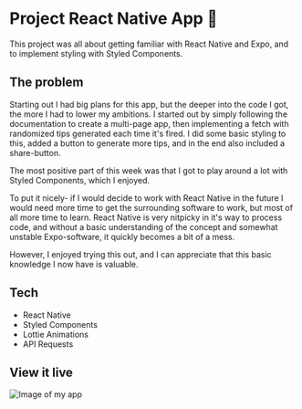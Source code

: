 # Project React Native App 📱

This project was all about getting familiar with React Native and Expo, and to implement styling with Styled Components.

## The problem

Starting out I had big plans for this app, but the deeper into the code I got, the more I had to lower my ambitions. I started out by simply following the documentation to create a multi-page app, then implementing a fetch with randomized tips generated each time it's fired. I did some basic styling to this, added a button to generate more tips, and in the end also included a share-button.

The most positive part of this week was that I got to play around a lot with Styled Components, which I enjoyed.

To put it nicely- if I would decide to work with React Native in the future I would need more time to get the surrounding software to work, but most of all more time to learn. React Native is very nitpicky in it's way to process code, and without a basic understanding of the concept and somewhat unstable Expo-software, it quickly becomes a bit of a mess.

However, I enjoyed trying this out, and I can appreciate that this basic knowledge I now have is valuable.

## Tech

- React Native
- Styled Components
- Lottie Animations
- API Requests

## View it live

![Image of my app](http://karinnordkvist.se/developer/images/karin-nordkvist-frontend-developer-react-native-app.jpg 'React Native App')
